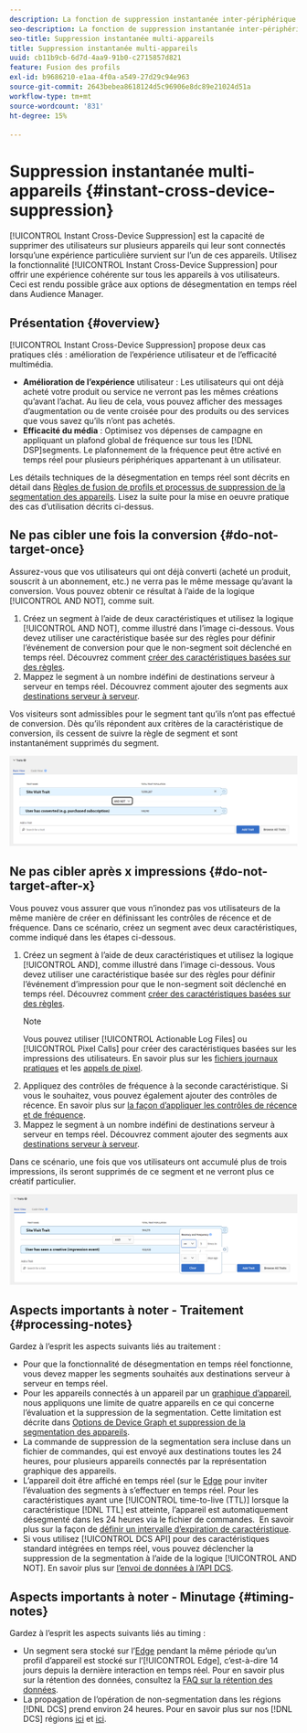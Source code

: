 ```yaml
---
description: La fonction de suppression instantanée inter-périphérique permet de supprimer des utilisateurs sur plusieurs périphériques qui leur sont associés lorsqu’une action particulière survient sur l’un de ces périphériques. Utilisez cette fonction pour offrir aux utilisateurs des conditions d’utilisation homogènes sur tous les périphériques. Ceci est rendu possible grâce aux options de désegmentation en temps réel dans Audience Manager.
seo-description: La fonction de suppression instantanée inter-périphérique permet de supprimer des utilisateurs sur plusieurs périphériques qui leur sont associés lorsqu’une action particulière survient sur l’un de ces périphériques. Utilisez cette fonction pour offrir aux utilisateurs des conditions d’utilisation homogènes sur tous les périphériques. Ceci est rendu possible grâce aux options de désegmentation en temps réel dans Audience Manager.
seo-title: Suppression instantanée multi-appareils
title: Suppression instantanée multi-appareils
uuid: cb11b9cb-6d7d-4aa9-91b0-c2715857d821
feature: Fusion des profils
exl-id: b9686210-e1aa-4f0a-a549-27d29c94e963
source-git-commit: 2643bebea8618124d5c96906e8dc89e21024d51a
workflow-type: tm+mt
source-wordcount: '831'
ht-degree: 15%

---
```


# Suppression instantanée multi-appareils {#instant-cross-device-suppression}

[!UICONTROL Instant Cross-Device Suppression] est la capacité de supprimer des utilisateurs sur plusieurs appareils qui leur sont connectés lorsqu’une expérience particulière survient sur l’un de ces appareils. Utilisez la fonctionnalité [!UICONTROL Instant Cross-Device Suppression] pour offrir une expérience cohérente sur tous les appareils à vos utilisateurs. Ceci est rendu possible grâce aux options de désegmentation en temps réel dans Audience Manager.

## Présentation {#overview}

[!UICONTROL Instant Cross-Device Suppression] propose deux cas pratiques clés : amélioration de l’expérience utilisateur et de l’efficacité multimédia.

* **Amélioration de l’expérience** utilisateur : Les utilisateurs qui ont déjà acheté votre produit ou service ne verront pas les mêmes créations qu’avant l’achat. Au lieu de cela, vous pouvez afficher des messages d’augmentation ou de vente croisée pour des produits ou des services que vous savez qu’ils n’ont pas achetés.
* **Efficacité du média** : Optimisez vos dépenses de campagne en appliquant un plafond global de fréquence sur tous les  [!DNL DSP]segments. Le plafonnement de la fréquence peut être activé en temps réel pour plusieurs périphériques appartenant à un utilisateur.

Les détails techniques de la désegmentation en temps réel sont décrits en détail dans [Règles de fusion de profils et processus de suppression de la segmentation des appareils](merge-rule-unsegment.md). Lisez la suite pour la mise en oeuvre pratique des cas d’utilisation décrits ci-dessus.

## Ne pas cibler une fois la conversion {#do-not-target-once}

Assurez-vous que vos utilisateurs qui ont déjà converti (acheté un produit, souscrit à un abonnement, etc.) ne verra pas le même message qu’avant la conversion. Vous pouvez obtenir ce résultat à l’aide de la logique [!UICONTROL AND NOT], comme suit.

1. Créez un segment à l’aide de deux caractéristiques et utilisez la logique [!UICONTROL AND NOT], comme illustré dans l’image ci-dessous. Vous devez utiliser une caractéristique basée sur des règles pour définir l’événement de conversion pour que le non-segment soit déclenché en temps réel. Découvrez comment [créer des caractéristiques basées sur des règles](../traits/create-onboarded-rule-based-traits.md).
2. Mappez le segment à un nombre indéfini de destinations serveur à serveur en temps réel. Découvrez comment ajouter des segments aux [destinations serveur à serveur](../destinations/add-edit-segments.md).

Vos visiteurs sont admissibles pour le segment tant qu’ils n’ont pas effectué de conversion. Dès qu’ils répondent aux critères de la caractéristique de conversion, ils cessent de suivre la règle de segment et sont instantanément supprimés du segment.

![](assets/and_not_use_case.png)

## Ne pas cibler après x impressions {#do-not-target-after-x}

Vous pouvez vous assurer que vous n’inondez pas vos utilisateurs de la même manière de créer en définissant les contrôles de récence et de fréquence. Dans ce scénario, créez un segment avec deux caractéristiques, comme indiqué dans les étapes ci-dessous.

1. Créez un segment à l’aide de deux caractéristiques et utilisez la logique [!UICONTROL AND], comme illustré dans l’image ci-dessous. Vous devez utiliser une caractéristique basée sur des règles pour définir l’événement d’impression pour que le non-segment soit déclenché en temps réel. Découvrez comment [créer des caractéristiques basées sur des règles](../traits/create-onboarded-rule-based-traits.md).
   >[!NOTE]
   >
   >Vous pouvez utiliser [!UICONTROL Actionable Log Files] ou [!UICONTROL Pixel Calls] pour créer des caractéristiques basées sur les impressions des utilisateurs. En savoir plus sur les [fichiers journaux pratiques](../../integration/media-data-integration/actionable-log-files.md) et les [appels de pixel](../../integration/media-data-integration/impression-data-pixels.md).
2. Appliquez des contrôles de fréquence à la seconde caractéristique. Si vous le souhaitez, vous pouvez également ajouter des contrôles de récence. En savoir plus sur [la façon d’appliquer les contrôles de récence et de fréquence](../segments/recency-and-frequency.md).
3. Mappez le segment à un nombre indéfini de destinations serveur à serveur en temps réel. Découvrez comment ajouter des segments aux [destinations serveur à serveur](../destinations/add-edit-segments.md).

Dans ce scénario, une fois que vos utilisateurs ont accumulé plus de trois impressions, ils seront supprimés de ce segment et ne verront plus ce créatif particulier.

![](assets/impressions_use_case.png)

## Aspects importants à noter - Traitement {#processing-notes}

Gardez à l’esprit les aspects suivants liés au traitement :

* Pour que la fonctionnalité de désegmentation en temps réel fonctionne, vous devez mapper les segments souhaités aux destinations serveur à serveur en temps réel.
* Pour les appareils connectés à un appareil par un [graphique d’appareil](profile-link-use-case.md#recommendations), nous appliquons une limite de quatre appareils en ce qui concerne l’évaluation et la suppression de la segmentation. Cette limitation est décrite dans [Options de Device Graph et suppression de la segmentation des appareils](merge-rule-unsegment.md#device-graph-options-unsegmentation). &#x200B;
* La commande de suppression de la segmentation sera incluse dans un fichier de commandes, qui est envoyé aux destinations toutes les 24 heures, pour plusieurs appareils connectés par la représentation graphique des appareils.
* L’appareil doit être affiché en temps réel (sur le [Edge](../../reference/system-components/components-edge.md) pour inviter l’évaluation des segments à s’effectuer en temps réel. Pour les caractéristiques ayant une [!UICONTROL time-to-live (TTL)] lorsque la caractéristique [!DNL TTL] est atteinte, l’appareil est automatiquement désegmenté dans les 24 heures via le fichier de commandes. &#x200B; En savoir plus sur la façon de [définir un intervalle d’expiration de caractéristique](../traits/create-onboarded-rule-based-traits.md#set-expiration-interval).
* Si vous utilisez [!UICONTROL DCS API] pour des caractéristiques standard intégrées en temps réel, vous pouvez déclencher la suppression de la segmentation à l’aide de la logique [!UICONTROL AND NOT]. En savoir plus sur [l’envoi de données à l’API DCS](../../api/dcs-intro/dcs-event-calls/dcs-url-send.md). &#x200B;

## Aspects importants à noter - Minutage {#timing-notes}

Gardez à l’esprit les aspects suivants liés au timing :

* Un segment sera stocké sur l’[Edge](../../reference/system-components/components-edge.md) pendant la même période qu’un profil d’appareil est stocké sur l’[!UICONTROL Edge], c’est-à-dire 14 jours depuis la dernière interaction en temps réel. Pour en savoir plus sur la rétention des données, consultez la [FAQ sur la rétention des données](../../faq/faq-privacy.md#data-retention-faq).
* La propagation de l’opération de non-segmentation dans les régions [!DNL DCS] prend environ 24 heures. Pour en savoir plus sur nos [!DNL DCS] régions [ici](../../reference/system-components/components-data-collection.md) et [ici](../../api/dcs-intro/dcs-api-reference/dcs-regions.md).
